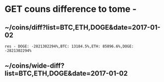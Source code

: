 
# GET couns difference to tome  -
##    ~/coins/diff?list=BTC,ETH,DOGE&date=2017-01-02
	res - DOGE: -2821302294%,BTC: 13184.5%,ETH: 85896.6%,DOGE: -2821302294%
##    ~/coins/wide-diff?list=BTC,ETH,DOGE&date=2017-01-02

   




